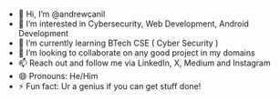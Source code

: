 - 👋 Hi, I’m @andrewcanil
- 👀 I’m interested in Cybersecurity, Web Development, Android Development
- 🌱 I’m currently learning BTech CSE ( Cyber Security )
- 💞️ I’m looking to collaborate on any good project in my domains
- 📫 Reach out and follow me via LinkedIn, X, Medium and Instagram
- 😄 Pronouns: He/Him
- ⚡ Fun fact: Ur a genius if you can get stuff done!

<!---
andrewcanil/andrewcanil is a ✨ special ✨ repository because its `README.md` (this file) appears on your GitHub profile.
You can click the Preview link to take a look at your changes.
--->
